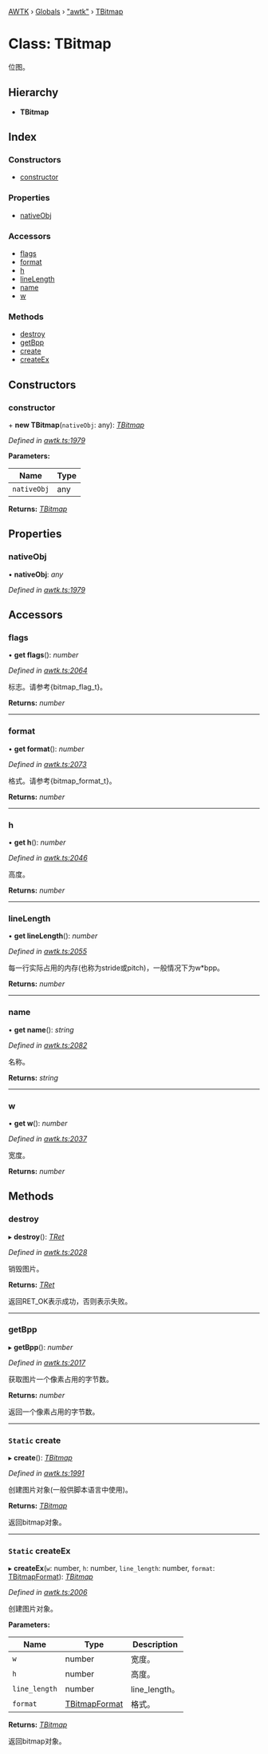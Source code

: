 [AWTK](../README.md) › [Globals](../globals.md) › ["awtk"](../modules/_awtk_.md) › [TBitmap](_awtk_.tbitmap.md)

# Class: TBitmap

位图。

## Hierarchy

* **TBitmap**

## Index

### Constructors

* [constructor](_awtk_.tbitmap.md#constructor)

### Properties

* [nativeObj](_awtk_.tbitmap.md#nativeobj)

### Accessors

* [flags](_awtk_.tbitmap.md#flags)
* [format](_awtk_.tbitmap.md#format)
* [h](_awtk_.tbitmap.md#h)
* [lineLength](_awtk_.tbitmap.md#linelength)
* [name](_awtk_.tbitmap.md#name)
* [w](_awtk_.tbitmap.md#w)

### Methods

* [destroy](_awtk_.tbitmap.md#destroy)
* [getBpp](_awtk_.tbitmap.md#getbpp)
* [create](_awtk_.tbitmap.md#static-create)
* [createEx](_awtk_.tbitmap.md#static-createex)

## Constructors

###  constructor

\+ **new TBitmap**(`nativeObj`: any): *[TBitmap](_awtk_.tbitmap.md)*

*Defined in [awtk.ts:1979](https://github.com/zlgopen/awtk-binding/blob/feacbc6/tools/code_gen/js/output/awtk.ts#L1979)*

**Parameters:**

Name | Type |
------ | ------ |
`nativeObj` | any |

**Returns:** *[TBitmap](_awtk_.tbitmap.md)*

## Properties

###  nativeObj

• **nativeObj**: *any*

*Defined in [awtk.ts:1979](https://github.com/zlgopen/awtk-binding/blob/feacbc6/tools/code_gen/js/output/awtk.ts#L1979)*

## Accessors

###  flags

• **get flags**(): *number*

*Defined in [awtk.ts:2064](https://github.com/zlgopen/awtk-binding/blob/feacbc6/tools/code_gen/js/output/awtk.ts#L2064)*

标志。请参考{bitmap_flag_t}。

**Returns:** *number*

___

###  format

• **get format**(): *number*

*Defined in [awtk.ts:2073](https://github.com/zlgopen/awtk-binding/blob/feacbc6/tools/code_gen/js/output/awtk.ts#L2073)*

格式。请参考{bitmap_format_t}。

**Returns:** *number*

___

###  h

• **get h**(): *number*

*Defined in [awtk.ts:2046](https://github.com/zlgopen/awtk-binding/blob/feacbc6/tools/code_gen/js/output/awtk.ts#L2046)*

高度。

**Returns:** *number*

___

###  lineLength

• **get lineLength**(): *number*

*Defined in [awtk.ts:2055](https://github.com/zlgopen/awtk-binding/blob/feacbc6/tools/code_gen/js/output/awtk.ts#L2055)*

每一行实际占用的内存(也称为stride或pitch)，一般情况下为w*bpp。

**Returns:** *number*

___

###  name

• **get name**(): *string*

*Defined in [awtk.ts:2082](https://github.com/zlgopen/awtk-binding/blob/feacbc6/tools/code_gen/js/output/awtk.ts#L2082)*

名称。

**Returns:** *string*

___

###  w

• **get w**(): *number*

*Defined in [awtk.ts:2037](https://github.com/zlgopen/awtk-binding/blob/feacbc6/tools/code_gen/js/output/awtk.ts#L2037)*

宽度。

**Returns:** *number*

## Methods

###  destroy

▸ **destroy**(): *[TRet](../enums/_awtk_.tret.md)*

*Defined in [awtk.ts:2028](https://github.com/zlgopen/awtk-binding/blob/feacbc6/tools/code_gen/js/output/awtk.ts#L2028)*

销毁图片。

**Returns:** *[TRet](../enums/_awtk_.tret.md)*

返回RET_OK表示成功，否则表示失败。

___

###  getBpp

▸ **getBpp**(): *number*

*Defined in [awtk.ts:2017](https://github.com/zlgopen/awtk-binding/blob/feacbc6/tools/code_gen/js/output/awtk.ts#L2017)*

获取图片一个像素占用的字节数。

**Returns:** *number*

返回一个像素占用的字节数。

___

### `Static` create

▸ **create**(): *[TBitmap](_awtk_.tbitmap.md)*

*Defined in [awtk.ts:1991](https://github.com/zlgopen/awtk-binding/blob/feacbc6/tools/code_gen/js/output/awtk.ts#L1991)*

创建图片对象(一般供脚本语言中使用)。

**Returns:** *[TBitmap](_awtk_.tbitmap.md)*

返回bitmap对象。

___

### `Static` createEx

▸ **createEx**(`w`: number, `h`: number, `line_length`: number, `format`: [TBitmapFormat](../enums/_awtk_.tbitmapformat.md)): *[TBitmap](_awtk_.tbitmap.md)*

*Defined in [awtk.ts:2006](https://github.com/zlgopen/awtk-binding/blob/feacbc6/tools/code_gen/js/output/awtk.ts#L2006)*

创建图片对象。

**Parameters:**

Name | Type | Description |
------ | ------ | ------ |
`w` | number | 宽度。 |
`h` | number | 高度。 |
`line_length` | number | line_length。 |
`format` | [TBitmapFormat](../enums/_awtk_.tbitmapformat.md) | 格式。  |

**Returns:** *[TBitmap](_awtk_.tbitmap.md)*

返回bitmap对象。

